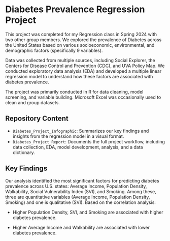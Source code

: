 # Diabetes Prevalence Regression Project
This project was completed for my Regression class in Spring 2024 with two other group members. We explored the prevalence of Diabetes across the United States based on various socioeconomic, environmental, and demographic factors (specifically 9 variables).

Data was collected from multiple sources, including Social Explorer, the Centers for Disease Control and Prevention (CDC), and UVA Policy Map. We conducted exploratory data analysis (EDA) and developed a multiple linear regression model to understand how these factors are associated with diabetes prevalence.

The project was primarily conducted in R for data cleaning, model screening, and variable building. Microsoft Excel was occasionally used to clean and group datasets.

## Repository Content
* `Diabetes_Project_Infographic`: Summarizes our key findings and insights from the regression model in a visual format. 
* `Diabetes_Project_Report`: Documents the full project workflow, including data collection, EDA, model development, analysis, and a data dictionary.

## Key Findings
Our analysis identified the most significant factors for predicting diabetes prevalence across U.S. states: Average Income, Population Density, Walkability, Social Vulnerability Index (SVI), and Smoking. Among these, three are quantitative variables (Average Income, Population Density, Smoking) and one is qualitative (SVI).
Based on the correlation analysis:

* Higher Population Density, SVI, and Smoking are associated with higher diabetes prevalence.

* Higher Average Income and Walkability are associated with lower diabetes prevalence.

